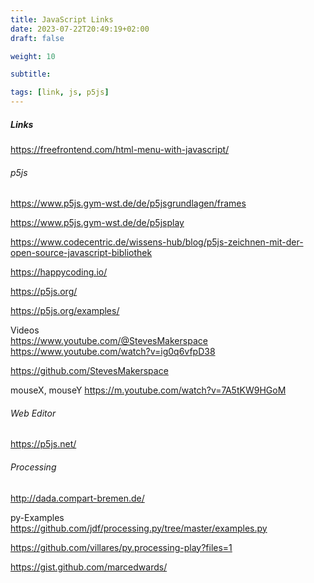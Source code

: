 ```yaml
---
title: JavaScript Links
date: 2023-07-22T20:49:19+02:00
draft: false

weight: 10

subtitle: 

tags: [link, js, p5js]
---
```


##### Links


https://freefrontend.com/html-menu-with-javascript/

###### p5js
https://www.p5js.gym-wst.de/de/p5jsgrundlagen/frames

https://www.p5js.gym-wst.de/de/p5jsplay

https://www.codecentric.de/wissens-hub/blog/p5js-zeichnen-mit-der-open-source-javascript-bibliothek

https://happycoding.io/

https://p5js.org/

https://p5js.org/examples/


Videos <br>
https://www.youtube.com/@StevesMakerspace
https://www.youtube.com/watch?v=ig0q6vfpD38

https://github.com/StevesMakerspace

mouseX, mouseY
https://m.youtube.com/watch?v=7A5tKW9HGoM


###### Web Editor
https://p5js.net/



###### Processing

http://dada.compart-bremen.de/

py-Examples <br>
https://github.com/jdf/processing.py/tree/master/examples.py

https://github.com/villares/py.processing-play?files=1

https://gist.github.com/marcedwards/
